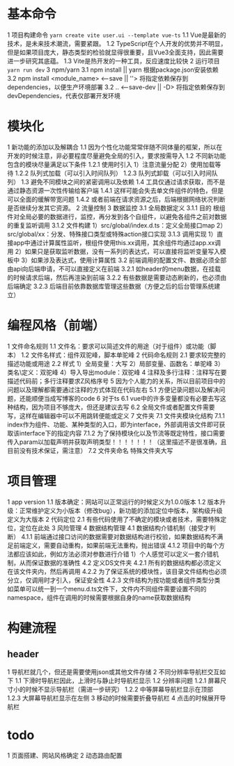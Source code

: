 # 基本命令

  1 项目构建命令
    ```
    yarn create vite user.ui --template vue-ts
    ```
    1.1 Vue是最新的技术，是未来技术潮流，需要紧跟。
    1.2 TypeScript在个人开发的优势并不明显，但是如果项目庞大，静态类型的检验就显得很重要，且Vue3全面支持，因此需要进一步研究其底蕴。
    1.3 Vite是热开发的一种工具，反应速度比较快
  2 运行项目
    ```
    yarn run dev
    ```
  3 npm/yarn
    3.1 npm install || yarn
      根据package.json安装依赖
    3.2 npm install <module_name> <--save || ''>
      将指定依赖保存到dependencies，以便生产环境部署
    3.2 .. <--save-dev || -D>
      将指定依赖保存到devDependencies，代表仅部署开发环境

# 模块化

  1 新功能的添加以及解耦合
    1.1 因为个性化功能常常伴随不同体量的框架，所以在开发的时候注意，非必要程度尽量避免全局的引入，要求按需导入
    1.2 不同新功能包含的模块尽量满足以下条件
      1.2.1 使用时引入
        1）注意流量分配
        2）使用加载等待
      1.2.2 队列式加载（可以引入时间队列）
      1.2.3 队列式卸载（可以引入时间队列）
    1.3 避免不同模块之间的紧密调用以及依赖
    1.4 工具仅通过请求获取，而不是通过静态资源一次性传输给客户端
      1.4.1 这样可能会失去单文件组件的特色，但是可以全面的缓解带宽问题
      1.4.2 或者前端在请求资源之后，后端根据网络状况判断是否继续分发其它资源。
  2 流量控制
  3 数据监控
    3.1 全局数据定义
      3.1.1 目的
        根组件对全局必要的数据进行，监控，再分发到各个自组件，以避免各组件之前对数据的重复监听调用
      3.1.2 文件构建
        1）src/global/index.d.ts：定义全局接口map
        2）src/global/xx：分发、特殊接口类型或特殊action接口实现
      3.1.3 调用实现
        1）直接app中通过计算属性监听，根组件使用this.xx调用，其余组件均通过app.xx调用
        2）如果只是获取监听数据，没有一系列的表达式，可以直接将监听变量写入模板中
        3）如果涉及表达式，使用计算属性
    3.2 前端调用的配置文件、数据必须全部由api向后端申请，不可以直接定义在前端
      3.2.1 如header的menu数据，在挂载的时候请求后端，然后再渲染到前端
      3.2.2 有些数据是需要动态刷新的，也必须由后端确定
      3.2.3 后端目前依靠数据库管理这些数据（方便之后的后台管理系统建立）

# 编程风格（前端）

  1 文件命名规则
    1.1 文件名：要求可以简述文件的用途（对于组件）或功能（脚本）
    1.2 文件名样式：组件双驼峰，脚本单驼峰
  2 代码命名规则
    2.1 要求较完整的描述功能或用途
    2.2 样式
      1）全局变量：大写
      2）局部变量、函数名：单驼峰
      3）类名\定义：双驼峰
      4）导入导出module：双驼峰
  4 注释及多行注释：注释写在要描述代码前；多行注释要求Z风格序号
  5 因为个人能力的关系，所以目前项目中的问题以及理解都需要通过注释的方式体现在代码左右
    5.1 方便记录问题以及解决问题，还能顺便当成写博客的code
  6 对于ts
    6.1 vue中的许多变量都没有必要去写这种结构，因为项目不够庞大，但还是建议去写
    6.2 全局文件或者配置文件需要写，这样在编辑器中可以不用跳转便能或定义
  7 文件夹
    7.1 文件夹模块化结构
      7.1.1 index作为组件、功能、某种类型的入口，即为interface，外部调用该文件即可获取该interface下的指定内容
      7.1.2 为了保持模块化以及节流等既定特性，接口需要传入param以加载声明并获取声明类型！！！！！！！（这里描述不是很准确，且目前没有技术保证，需注意）
    7.2 文件夹命名
      特殊文件夹大写
# 项目管理
  1 app version
    1.1 版本确定：网站可以正常运行的时候定义为1.0.0版本
    1.2 版本升级：正常维护定义为小版本（修改bug），新功能的添加定位中版本，架构级升级定义为大版本
  2 代码定位
    2.1 有些代码使用了不确定的模块或者技术，需要特殊定位，定位在此处
  3 风险管理
  4 数据结构管理
    4.1 数据结构介错机制（接受才判断）
      4.1.1 前端通过接口访问的数据需要对数据结构进行校验，如果数据结构不满足前端定义，需要自动重构，如果前端无法重构，抛出错误
      4.1.2 项目中的每个方法都应该如此，例如方法必须对参数进行介错
        1）个人感觉可以定义一套介错机制，从而保证数据的准确性
    4.2 定义DS文件夹
      4.2.1 所有的数据结构都必须定义在该文件夹内，然后再调用
      4.2.2 为了保证系统的模块性，该目录文件结构也必须分立，仅调用时才引入，保证安全性
      4.2.3 文件结构为按功能或者组件类型分类
        如菜单可以统一到一个menu.d.ts文件下，文件内不同组件需要设置不同的namespace，组件在调用的时候需要根据自身的name获取数据结构

# 构建流程

## header

  1 导航栏就几个，但还是需要使用json或其他文件存储
  2 不同分辨率导航栏交互如下
    1.1 下滑时导航栏因此，上滑时与静止时导航栏显示
    1.2 分辨率问题
      1.2.1 屏幕尺寸小的时候不显示导航栏（需进一步研究）
      1.2.2 中等屏幕导航栏显示在顶部
      1.2.3 大屏幕导航栏显示在左侧
  3 移动的时候需要折叠导航栏
  4 点击的时候展开导航栏

# todo

  1 页面搭建、网站风格确定
  2 动态路由配置
